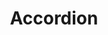 ---
layout: redirect.njk
permalink: false
hideInSitemap: true
tags: 
    - lyne_components_de
key: accordion-folder-lyne_de
title: Accordion
parent: lyne_components_de
keywords: accordion, expansion-panel, expansion, panel
order: 10
redirect: /de/design-system/lyne/components/accordion/accordion/
folder: true
---